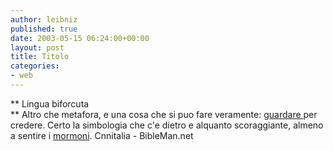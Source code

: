 ```yaml
---
author: leibniz
published: true
date: 2003-05-15 06:24:00+00:00
layout: post
title: Titolo
categories:
- web
---
```


   ** Lingua biforcuta   
**   Altro che metafora, e una cosa che si puo fare veramente:  [   guardare ](http://www.cnnitalia.it/2003/MONDO/05/14/1310lingua/index.html)per credere. Certo la simbologia che c'e dietro e alquanto scoraggiante, almeno a sentire i  [   mormoni](http://www.mormoni.com/langit/Profezie/la_maledizione_del_serpente.htm).
Cnnitalia - BibleMan.net
